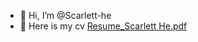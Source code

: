 - 👋 Hi, I’m @Scarlett-he
- 👀 Here is my cv
[Resume_Scarlett He.pdf](https://github.com/Scarlett-he/Scarlett-he/files/13265680/Resume_Scarlett.He.pdf)
<!---
Scarlett-he/Scarlett-he is a ✨ special ✨ repository because its `README.md` (this file) appears on your GitHub profile.
You can click the Preview link to take a look at your changes.
--->

